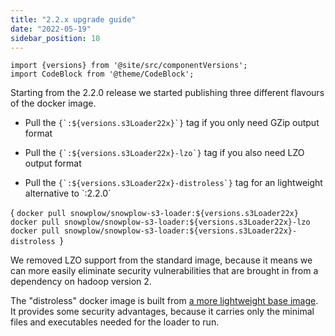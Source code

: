 ```yaml
---
title: "2.2.x upgrade guide"
date: "2022-05-19"
sidebar_position: 10
---
```


```mdx-code-block
import {versions} from '@site/src/componentVersions';
import CodeBlock from '@theme/CodeBlock';
```

Starting from the 2.2.0 release we started publishing three different flavours of the docker image.

- <p> Pull the <code>{`:${versions.s3Loader22x}`}</code> tag if you only need GZip output format </p>
- <p> Pull the <code>{`:${versions.s3Loader22x}-lzo`}</code> tag if you also need LZO output format </p>
- <p> Pull the <code>{`:${versions.s3Loader22x}-distroless`}</code> tag for an lightweight alternative to `:2.2.0` </p>

<CodeBlock language="bash">{
`docker pull snowplow/snowplow-s3-loader:${versions.s3Loader22x}
docker pull snowplow/snowplow-s3-loader:${versions.s3Loader22x}-lzo
docker pull snowplow/snowplow-s3-loader:${versions.s3Loader22x}-distroless
`}</CodeBlock>

We removed LZO support from the standard image, because it means we can more easily eliminate security vulnerabilities that are brought in from a dependency on hadoop version 2.

The "distroless" docker image is built from [a more lightweight base image](https://github.com/GoogleContainerTools/distroless). It provides some security advantages, because it carries only the minimal files and executables needed for the loader to run.
